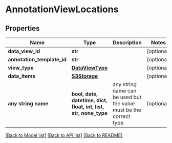 # AnnotationViewLocations


## Properties
Name | Type | Description | Notes
------------ | ------------- | ------------- | -------------
**data_view_id** | **str** |  | [optional] 
**annotation_template_id** | **str** |  | [optional] 
**view_type** | [**DataViewType**](DataViewType.md) |  | [optional] 
**data_items** | [**S3Storage**](S3Storage.md) |  | [optional] 
**any string name** | **bool, date, datetime, dict, float, int, list, str, none_type** | any string name can be used but the value must be the correct type | [optional]

[[Back to Model list]](../README.md#documentation-for-models) [[Back to API list]](../README.md#documentation-for-api-endpoints) [[Back to README]](../README.md)


